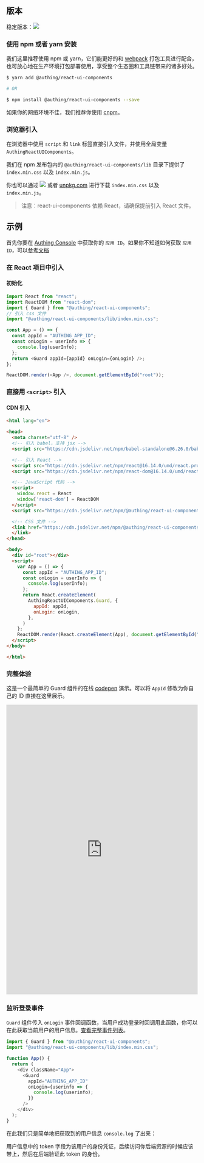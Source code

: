 ## 版本

稳定版本：[![](https://img.shields.io/npm/v/@authing/react-ui-components.svg?style=flat-square)](https://www.npmjs.com/package/@authing/react-ui-components)

### 使用 npm 或者 yarn 安装

我们这里推荐使用 npm 或 yarn，它们能更好的和 [webpack](https://webpack.js.org/) 打包工具进行配合，也可放心地在生产环境打包部署使用，享受整个生态圈和工具链带来的诸多好处。

```bash
$ yarn add @authing/react-ui-components

# OR

$ npm install @authing/react-ui-components --save
```

如果你的网络环境不佳，我们推荐你使用 [cnpm](https://github.com/cnpm/cnpm)。

### 浏览器引入

在浏览器中使用 `script` 和 `link` 标签直接引入文件，并使用全局变量 `AuthingReactUIComponents`。

我们在 npm 发布包内的 `@authing/react-ui-components/lib` 目录下提供了 `index.min.css` 以及 `index.min.js`。

你也可以通过 [![](https://data.jsdelivr.com/v1/package/npm/@authing/react-ui-components/badge)](https://www.jsdelivr.com/package/npm/@authing/react-ui-components) 或者 [unpkg.com](https://unpkg.com/@authing/react-ui-components) 进行下载 `index.min.css` 以及 `index.min.js`。

> 注意：react-ui-components 依赖 React，请确保提前引入 React 文件。

## 示例

首先你要在 [Authing Console](https://console.authing.cn) 中获取你的 `应用 ID`。如果你不知道如何获取 `应用 ID`，可以[参考文档](../../guides/faqs/get-app-id-and-secret.md)

### 在 React 项目中引入

#### 初始化

```javascript
import React from "react";
import ReactDOM from "react-dom";
import { Guard } from "@authing/react-ui-components";
// 引入 css 文件
import "@authing/react-ui-components/lib/index.min.css";

const App = () => {
  const appId = "AUTHING_APP_ID";
  const onLogin = userInfo => {
    console.log(userInfo);
  };
  return <Guard appId={appId} onLogin={onLogin} />;
};

ReactDOM.render(<App />, document.getElementById("root"));
```

### 直接用 `<script>` 引入

#### CDN 引入

```html
<html lang="en">

<head>
  <meta charset="utf-8" />
  <!-- 引入 babel，支持 jsx -->
  <script src="https://cdn.jsdelivr.net/npm/babel-standalone@6.26.0/babel.min.js"></script>

  <!-- 引入 React -->
  <script src="https://cdn.jsdelivr.net/npm/react@16.14.0/umd/react.production.min.js" crossorigin></script>
  <script src="https://cdn.jsdelivr.net/npm/react-dom@16.14.0/umd/react-dom.production.min.js" crossorigin></script>

  <!-- JavaScript 代码 -->
  <script>
    window.react = React
    window['react-dom'] = ReactDOM
  </script>
  <script src="https://cdn.jsdelivr.net/npm/@authing/react-ui-components"></script>

  <!-- CSS 文件 -->
  <link href="https://cdn.jsdelivr.net/npm/@authing/react-ui-components/lib/index.min.css" rel="stylesheet">
  </link>
</head>

<body>
  <div id="root"></div>
  <script>
    var App = () => {
      const appId = "AUTHING_APP_ID";
      const onLogin = userInfo => {
        console.log(userInfo);
      };
      return React.createElement(
        AuthingReactUIComponents.Guard, {
          appId: appId,
          onLogin: onLogin,
        },
      )
    };
    ReactDOM.render(React.createElement(App), document.getElementById("root"));
  </script>
</body>

</html>
```

### 完整体验

这是一个最简单的 Guard 组件的在线 [codepen](https://codepen.io/) 演示。可以将 `AppId` 修改为你自己的 ID 直接在这里展示。

<iframe height="760" style="width: 100%;" scrolling="no" title="Untitled" src="https://codepen.io/xuancaosu/embed/rNJOvBO?default-tab=html%2Cresult&editable=true&theme-id=light" frameborder="no" loading="lazy" allowtransparency="true" allowfullscreen="true">
  See the Pen <a href="https://codepen.io/xuancaosu/pen/rNJOvBO">
  Untitled</a> by Lucsun (<a href="https://codepen.io/xuancaosu">@xuancaosu</a>)
  on <a href="https://codepen.io">CodePen</a>.
</iframe>

### 监听登录事件

`Guard` 组件传入 `onLogin` 事件回调函数，当用户成功登录时回调用此函数，你可以在此获取当前用户的用户信息。[查看完整事件列表](#完整参数)。

```javascript
import { Guard } from "@authing/react-ui-components";
import "@authing/react-ui-components/lib/index.min.css";

function App() {
  return (
    <div className="App">
      <Guard
        appId="AUTHING_APP_ID"
        onLogin={userinfo => {
          console.log(userinfo);
        }}
      />
    </div>
  );
}
```

在此我们只是简单地把获取到的用户信息 `console.log` 了出来：

用户信息中的 token 字段为该用户的身份凭证，后续访问你后端资源的时候应该带上，然后在后端验证此 token 的身份。